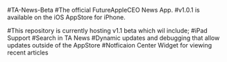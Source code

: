 #TA-News-Beta
#The official FutureAppleCEO News App. 
#v1.0.1 is available on the iOS AppStore for iPhone. 

#This repository is currently hosting v1.1 beta which wil include;
#iPad Support
#Search in TA News
#Dynamic updates and debugging that allow updates outside of the AppStore
#Notficaion Center Widget for viewing recent articles
